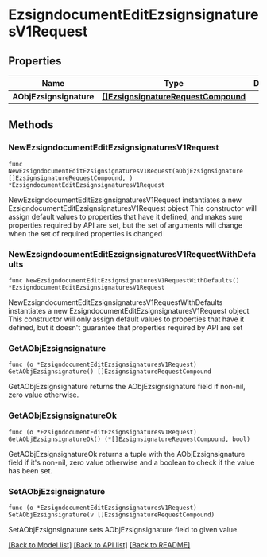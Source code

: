 # EzsigndocumentEditEzsignsignaturesV1Request

## Properties

Name | Type | Description | Notes
------------ | ------------- | ------------- | -------------
**AObjEzsignsignature** | [**[]EzsignsignatureRequestCompound**](EzsignsignatureRequestCompound.md) |  | 

## Methods

### NewEzsigndocumentEditEzsignsignaturesV1Request

`func NewEzsigndocumentEditEzsignsignaturesV1Request(aObjEzsignsignature []EzsignsignatureRequestCompound, ) *EzsigndocumentEditEzsignsignaturesV1Request`

NewEzsigndocumentEditEzsignsignaturesV1Request instantiates a new EzsigndocumentEditEzsignsignaturesV1Request object
This constructor will assign default values to properties that have it defined,
and makes sure properties required by API are set, but the set of arguments
will change when the set of required properties is changed

### NewEzsigndocumentEditEzsignsignaturesV1RequestWithDefaults

`func NewEzsigndocumentEditEzsignsignaturesV1RequestWithDefaults() *EzsigndocumentEditEzsignsignaturesV1Request`

NewEzsigndocumentEditEzsignsignaturesV1RequestWithDefaults instantiates a new EzsigndocumentEditEzsignsignaturesV1Request object
This constructor will only assign default values to properties that have it defined,
but it doesn't guarantee that properties required by API are set

### GetAObjEzsignsignature

`func (o *EzsigndocumentEditEzsignsignaturesV1Request) GetAObjEzsignsignature() []EzsignsignatureRequestCompound`

GetAObjEzsignsignature returns the AObjEzsignsignature field if non-nil, zero value otherwise.

### GetAObjEzsignsignatureOk

`func (o *EzsigndocumentEditEzsignsignaturesV1Request) GetAObjEzsignsignatureOk() (*[]EzsignsignatureRequestCompound, bool)`

GetAObjEzsignsignatureOk returns a tuple with the AObjEzsignsignature field if it's non-nil, zero value otherwise
and a boolean to check if the value has been set.

### SetAObjEzsignsignature

`func (o *EzsigndocumentEditEzsignsignaturesV1Request) SetAObjEzsignsignature(v []EzsignsignatureRequestCompound)`

SetAObjEzsignsignature sets AObjEzsignsignature field to given value.



[[Back to Model list]](../README.md#documentation-for-models) [[Back to API list]](../README.md#documentation-for-api-endpoints) [[Back to README]](../README.md)


